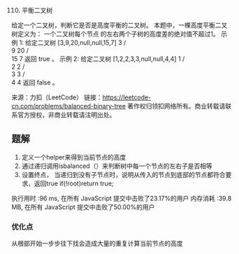 110. 平衡二叉树

给定一个二叉树，判断它是否是高度平衡的二叉树。
本题中，一棵高度平衡二叉树定义为：
一个二叉树每个节点 的左右两个子树的高度差的绝对值不超过1。
示例 1:
给定二叉树 [3,9,20,null,null,15,7]
    3
   / \
  9  20
    /  \
   15   7
返回 true 。
示例 2:
给定二叉树 [1,2,2,3,3,null,null,4,4]
       1
      / \
     2   2
    / \
   3   3
  / \
 4   4
返回 false 。

来源：力扣（LeetCode）
链接：https://leetcode-cn.com/problems/balanced-binary-tree
著作权归领扣网络所有。商业转载请联系官方授权，非商业转载请注明出处。

## 题解
1. 定义一个helper来得到当前节点的高度
2. 通过递归调用isbalanced（）来判断树中每一个节点的左右子是否相等
3. 设置终点， 当递归到没有子节点时，说明从传入的节点到底部的节点都符合要求，返回true
if(!root)return true;

执行用时 :96 ms, 在所有 JavaScript 提交中击败了23.17%的用户
内存消耗 :39.8 MB, 在所有 JavaScript 提交中击败了50.00%的用户

### 优化点
从根部开始一步步往下找会造成大量的重复计算当前节点的高度



